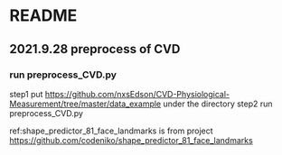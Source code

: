 # README
## 2021.9.28 preprocess of CVD
### run preprocess_CVD.py
step1 put https://github.com/nxsEdson/CVD-Physiological-Measurement/tree/master/data_example under the directory
step2 run preprocess_CVD.py


ref:shape_predictor_81_face_landmarks is from project https://github.com/codeniko/shape_predictor_81_face_landmarks

